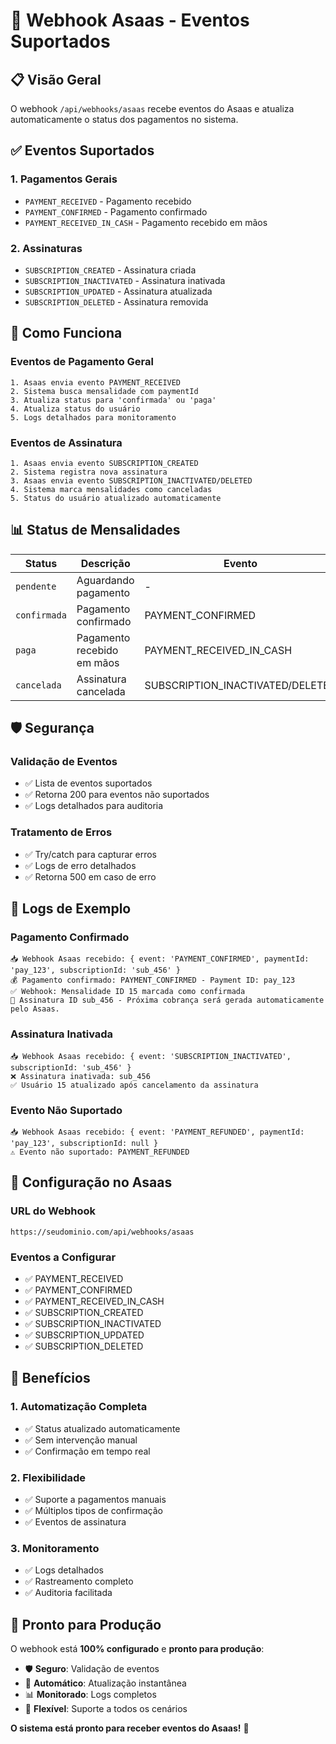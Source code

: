 # 📡 Webhook Asaas - Eventos Suportados

## 📋 Visão Geral

O webhook `/api/webhooks/asaas` recebe eventos do Asaas e atualiza automaticamente o status dos pagamentos no sistema.

## ✅ Eventos Suportados

### **1. Pagamentos Gerais**
- `PAYMENT_RECEIVED` - Pagamento recebido
- `PAYMENT_CONFIRMED` - Pagamento confirmado  
- `PAYMENT_RECEIVED_IN_CASH` - Pagamento recebido em mãos

### **2. Assinaturas**
- `SUBSCRIPTION_CREATED` - Assinatura criada
- `SUBSCRIPTION_INACTIVATED` - Assinatura inativada
- `SUBSCRIPTION_UPDATED` - Assinatura atualizada
- `SUBSCRIPTION_DELETED` - Assinatura removida

## 🔄 Como Funciona

### **Eventos de Pagamento Geral**
```
1. Asaas envia evento PAYMENT_RECEIVED
2. Sistema busca mensalidade com paymentId
3. Atualiza status para 'confirmada' ou 'paga'
4. Atualiza status do usuário
5. Logs detalhados para monitoramento
```

### **Eventos de Assinatura**
```
1. Asaas envia evento SUBSCRIPTION_CREATED
2. Sistema registra nova assinatura
3. Asaas envia evento SUBSCRIPTION_INACTIVATED/DELETED
4. Sistema marca mensalidades como canceladas
5. Status do usuário atualizado automaticamente
```

## 📊 Status de Mensalidades

| Status | Descrição | Evento |
|--------|-----------|--------|
| `pendente` | Aguardando pagamento | - |
| `confirmada` | Pagamento confirmado | PAYMENT_CONFIRMED |
| `paga` | Pagamento recebido em mãos | PAYMENT_RECEIVED_IN_CASH |
| `cancelada` | Assinatura cancelada | SUBSCRIPTION_INACTIVATED/DELETED |

## 🛡️ Segurança

### **Validação de Eventos**
- ✅ Lista de eventos suportados
- ✅ Retorna 200 para eventos não suportados
- ✅ Logs detalhados para auditoria

### **Tratamento de Erros**
- ✅ Try/catch para capturar erros
- ✅ Logs de erro detalhados
- ✅ Retorna 500 em caso de erro

## 📝 Logs de Exemplo

### **Pagamento Confirmado**
```
📥 Webhook Asaas recebido: { event: 'PAYMENT_CONFIRMED', paymentId: 'pay_123', subscriptionId: 'sub_456' }
💰 Pagamento confirmado: PAYMENT_CONFIRMED - Payment ID: pay_123
✅ Webhook: Mensalidade ID 15 marcada como confirmada
🔄 Assinatura ID sub_456 - Próxima cobrança será gerada automaticamente pelo Asaas.
```

### **Assinatura Inativada**
```
📥 Webhook Asaas recebido: { event: 'SUBSCRIPTION_INACTIVATED', subscriptionId: 'sub_456' }
❌ Assinatura inativada: sub_456
✅ Usuário 15 atualizado após cancelamento da assinatura
```

### **Evento Não Suportado**
```
📥 Webhook Asaas recebido: { event: 'PAYMENT_REFUNDED', paymentId: 'pay_123', subscriptionId: null }
⚠️ Evento não suportado: PAYMENT_REFUNDED
```

## 🔧 Configuração no Asaas

### **URL do Webhook**
```
https://seudominio.com/api/webhooks/asaas
```

### **Eventos a Configurar**
- ✅ PAYMENT_RECEIVED
- ✅ PAYMENT_CONFIRMED
- ✅ PAYMENT_RECEIVED_IN_CASH
- ✅ SUBSCRIPTION_CREATED
- ✅ SUBSCRIPTION_INACTIVATED
- ✅ SUBSCRIPTION_UPDATED
- ✅ SUBSCRIPTION_DELETED

## 🎯 Benefícios

### **1. Automatização Completa**
- ✅ Status atualizado automaticamente
- ✅ Sem intervenção manual
- ✅ Confirmação em tempo real

### **2. Flexibilidade**
- ✅ Suporte a pagamentos manuais
- ✅ Múltiplos tipos de confirmação
- ✅ Eventos de assinatura

### **3. Monitoramento**
- ✅ Logs detalhados
- ✅ Rastreamento completo
- ✅ Auditoria facilitada

## 🚀 Pronto para Produção

O webhook está **100% configurado** e **pronto para produção**:

- 🛡️ **Seguro**: Validação de eventos
- 🔄 **Automático**: Atualização instantânea
- 📊 **Monitorado**: Logs completos
- 🎯 **Flexível**: Suporte a todos os cenários

**O sistema está pronto para receber eventos do Asaas!** 🚀
